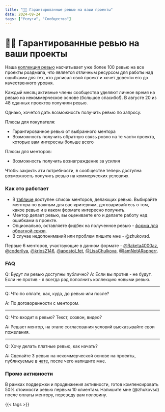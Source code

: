 ```yaml
---
title: "👨‍🏫 Гарантированные ревью на ваши проекты"
date: 2024-09-24
tags: ["Услуги", "Сообщество"]
---
```


# 👨‍🏫 Гарантированные ревью на ваши проекты

Наша [коллекция ревью](https://zhukovsd.github.io/java-backend-learning-course/finished-projects/) насчитывает уже более 100 ревью на все проекты роадмапа, что является отличным ресурсом для работы над ошибками для тех, кто дописал свой проект и хочет довести его до качественного уровня.

Каждый месяц активные члены сообщества уделяют личное время на ревью на некоммерческое основе (большое спасибо!). В августе 20 из 48 сданных проектов получили ревью.

Однако, хочется дать возможность получить ревью по запросу.

Плюсы для покупателя:
- Гарантированное ревью от выбранного ментора
- Возможность получить обратную связь ровно на те части проекта, которые вам интересны больше всего

Плюсы для менторов:
- Возможность получить вознаграждение за усилия

Чтобы закрыть эти потребности, в сообществе теперь доступна возможность получить ревью на коммерческих условиях.

### Как это работает

- В [таблице](https://docs.google.com/spreadsheets/d/1DkIIcE6oUtcK9jjfrOyUgatb6DIxL5GXEn3kvUp4Lms/edit?gid=0#gid=0) доступен список менторов, делающих ревью. Выбирайте ментора по важным для вас критериям, договаривайтесь о том, какое ревью и в каком формате интересно получить.
- Ментор делает ревью, вы оцениваете его и делаете работу над ошибками в проекте.
- Опционально, оставляете фидбек на полученное ревью - [форма для обратной связи](https://forms.gle/29aC2ipPTCsAXBik6).
- В случае недопониманий или проблем пишите мне - @zhukovsd.

Первые 6 менторов, участвующие в данном формате - [@Raketa4000az](https://t.me/Raketa4000az), [@coderilya](https://t.me/coderilya), [@krios2146](https://t.me/krios2146), [@apostol_fet](https://t.me/apostol_fet), [@LisaChulkova](https://t.me/LisaChulkova), [@IamNotARapperr](https://t.me/IamNotARapperr).

### FAQ

Q: Будут ли ревью доступны публично? 
A: Если вы против - не будут. Если не против - я всегда рад пополнить коллекцию новыми ревью.

---

Q: Что по оплате, как, куда, до ревью или после?
 
A: По договоренности с ментором.

---

Q: Что входит в ревью? Текст, созвон, видео?
 
A: Решает ментор, на этапе согласования условий высказывайте свои пожелания.

---

Q: Хочу делать платные ревью, как начать?

A: Сделайте 3 ревью на некоммерческой основе на проекты, публикуемые в [чате](https://t.me/zhukovsd_it_chat), после чего напишите мне.

### Промо активности

В рамках поддержки и продвижения активности, готов компенсировать 50% стоимости ревью первым 10 клиентам. Напишите мне (@zhukovsd) после оплаты ментору, переведу вам половину. 

{{< tags >}}